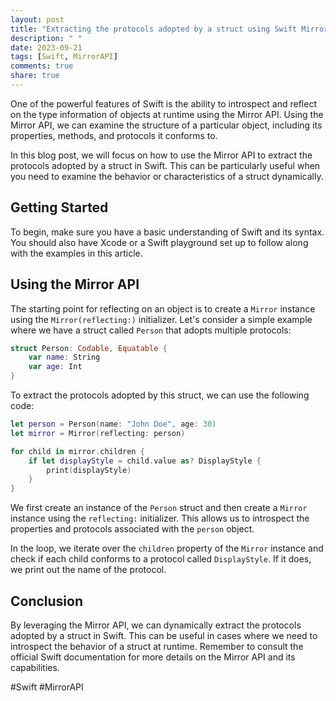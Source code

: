```yaml
---
layout: post
title: "Extracting the protocols adopted by a struct using Swift Mirror API"
description: " "
date: 2023-09-21
tags: [Swift, MirrorAPI]
comments: true
share: true
---
```


One of the powerful features of Swift is the ability to introspect and reflect on the type information of objects at runtime using the Mirror API. Using the Mirror API, we can examine the structure of a particular object, including its properties, methods, and protocols it conforms to.

In this blog post, we will focus on how to use the Mirror API to extract the protocols adopted by a struct in Swift. This can be particularly useful when you need to examine the behavior or characteristics of a struct dynamically.

## Getting Started
To begin, make sure you have a basic understanding of Swift and its syntax. You should also have Xcode or a Swift playground set up to follow along with the examples in this article.

## Using the Mirror API
The starting point for reflecting on an object is to create a `Mirror` instance using the `Mirror(reflecting:)` initializer. Let's consider a simple example where we have a struct called `Person` that adopts multiple protocols:

```swift
struct Person: Codable, Equatable {
    var name: String
    var age: Int
}
```

To extract the protocols adopted by this struct, we can use the following code:

```swift
let person = Person(name: "John Doe", age: 30)
let mirror = Mirror(reflecting: person)

for child in mirror.children {
    if let displayStyle = child.value as? DisplayStyle {
        print(displayStyle)
    }
}

```

We first create an instance of the `Person` struct and then create a `Mirror` instance using the `reflecting:` initializer. This allows us to introspect the properties and protocols associated with the `person` object.

In the loop, we iterate over the `children` property of the `Mirror` instance and check if each child conforms to a protocol called `DisplayStyle`. If it does, we print out the name of the protocol.

## Conclusion
By leveraging the Mirror API, we can dynamically extract the protocols adopted by a struct in Swift. This can be useful in cases where we need to introspect the behavior of a struct at runtime. Remember to consult the official Swift documentation for more details on the Mirror API and its capabilities.

#Swift #MirrorAPI